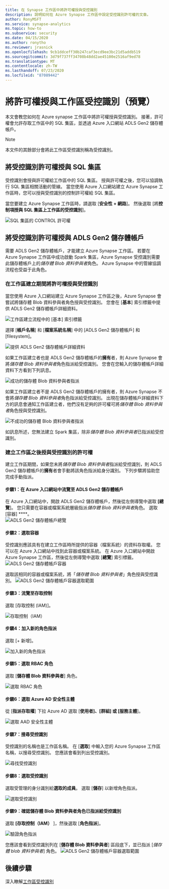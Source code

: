 ```yaml
---
title: 在 Synapse 工作區中將許可權授與受控識別
description: 說明如何在 Azure Synapse 工作區中設定受控識別許可權的文章。
author: RonyMSFT
ms.service: synapse-analytics
ms.topic: how-to
ms.subservice: security
ms.date: 04/15/2020
ms.author: ronytho
ms.reviewer: jrasnick
ms.openlocfilehash: 9cb1ddceff30b247caf3ecd9ee3bc21d5addb519
ms.sourcegitcommit: 3d79f737ff34708b48dd2ae45100e2516af9ed78
ms.translationtype: MT
ms.contentlocale: zh-TW
ms.lasthandoff: 07/23/2020
ms.locfileid: "87089442"
---
```

# <a name="grant-permissions-to-workspace-managed-identity-preview"></a>將許可權授與工作區受控識別（預覽）

本文會教您如何在 Azure synapse 工作區中將許可權授與受控識別。 接著，許可權會允許存取工作區中的 SQL 集區，並透過 Azure 入口網站 ADLS Gen2 儲存體帳戶。

>[!NOTE]
>本文件的其餘部分會將此工作區受控識別稱為受控識別。

## <a name="grant-the-managed-identity--permissions-to-the-sql-pool"></a>將受控識別許可權授與 SQL 集區

受控識別會授與許可權給工作區中的 SQL 集區。 授與許可權之後，您可以協調執行 SQL 集區相關活動的管線。 當您使用 Azure 入口網站建立 Azure Synapse 工作區時，您可以授與受控識別的控制許可權給 SQL 集區。

當您要建立 Azure Synapse 工作區時，請選取 [**安全性 + 網路**]。 然後選取 [將**控制項授與 SQL 集區上工作區的受控識別**]。

![SQL 集區的 CONTROL 許可權](./media/how-to-grant-workspace-managed-identity-permissions/configure-workspace-managed-identity-16.png)

## <a name="grant-the-managed-identity-permissions-to-adls-gen2-storage-account"></a>將受控識別許可權授與 ADLS Gen2 儲存體帳戶

需要 ADLS Gen2 儲存體帳戶，才能建立 Azure Synapse 工作區。 若要在 Azure Synapse 工作區中成功啟動 Spark 集區，Azure Synapse 受控識別需要此儲存體帳戶上的*儲存體 Blob 資料參與者*角色。 Azure Synapse 中的管線協調流程也受益于此角色。

### <a name="grant-permissions-to-managed-identity-during-workspace-creation"></a>在工作區建立期間將許可權授與受控識別

當您使用 Azure 入口網站建立 Azure Synapse 工作區之後，Azure Synapse 會嘗試將儲存體 Blob 資料參與者角色授與受控識別。 您會在 [**基本**] 索引標籤中提供 ADLS Gen2 儲存體帳戶詳細資料。

![工作區建立流程中的 [基本] 索引標籤](./media/how-to-grant-workspace-managed-identity-permissions/configure-workspace-managed-identity-1.png)

選擇 [**帳戶名稱**] 和 [**檔案系統名稱**] 中的 [ADLS Gen2 儲存體帳戶] 和 [filesystem]。

![提供 ADLS Gen2 儲存體帳戶詳細資料](./media/how-to-grant-workspace-managed-identity-permissions/configure-workspace-managed-identity-2.png)

如果工作區建立者也是 ADLS Gen2 儲存體帳戶的**擁有**者，則 Azure Synapse 會將*儲存體 Blob 資料參與者*角色指派給受控識別。 您會在您輸入的儲存體帳戶詳細資料下方看到下列訊息。

![成功的儲存體 Blob 資料參與者指派](./media/how-to-grant-workspace-managed-identity-permissions/configure-workspace-managed-identity-3.png)

如果工作區建立者不是 ADLS Gen2 儲存體帳戶的擁有者，則 Azure Synapse 不會將*儲存體 Blob 資料參與者*角色指派給受控識別。 出現在儲存體帳戶詳細資料下方的訊息會通知工作區建立者，他們沒有足夠的許可權可將*儲存體 Blob 資料參與者*角色授與受控識別。

![不成功的儲存體 Blob 資料參與者指派](./media/how-to-grant-workspace-managed-identity-permissions/configure-workspace-managed-identity-4.png)

如訊息所述，您無法建立 Spark 集區，除非*儲存體 Blob 資料參與者*已指派給受控識別。

### <a name="grant-permissions-to-managed-identity-after-workspace-creation"></a>建立工作區之後授與受控識別的許可權

建立工作區期間，如果您未將*儲存體 Blob 資料參與者*指派給受控識別，則 ADLS Gen2 儲存體帳戶的**擁有**者會手動將該角色指派給身分識別。 下列步驟將協助您完成手動指派。

#### <a name="step-1-navigate-to-the-adls-gen2-storage-account-in-azure-portal"></a>步驟1：在 Azure 入口網站中流覽至 ADLS Gen2 儲存體帳戶

在 Azure 入口網站中，開啟 ADLS Gen2 儲存體帳戶，然後從左側導覽中選取 **[總覽**]。 您只需要在容器或檔案系統層級指派*儲存體 Blob 資料參與者*角色。 選取 [容器] ****。  
![ADLS Gen2 儲存體帳戶總覽](./media/how-to-grant-workspace-managed-identity-permissions/configure-workspace-managed-identity-5.png)

#### <a name="step-2-select-the-container"></a>步驟2：選取容器

受控識別應該具有在建立工作區時所提供的容器（檔案系統）的資料存取權。 您可以在 Azure 入口網站中找到此容器或檔案系統。 在 Azure 入口網站中開啟 Azure Synapse 工作區，然後從左側導覽中選取 [**總覽**] 索引標籤。
![ADLS Gen2 儲存體帳戶容器](./media/how-to-grant-workspace-managed-identity-permissions/configure-workspace-managed-identity-7.png)


選取該相同的容器或檔案系統，將「*儲存體 Blob 資料參與者*」角色授與受控識別。
![ADLS Gen2 儲存體帳戶容器選取範圍](./media/how-to-grant-workspace-managed-identity-permissions/configure-workspace-managed-identity-6.png)

#### <a name="step-3-navigate-to-access-control"></a>步驟3：流覽至存取控制

選取 [存取控制 (IAM)]。

![存取控制（IAM）](./media/how-to-grant-workspace-managed-identity-permissions/configure-workspace-managed-identity-8.png)

#### <a name="step-4-add-a-new-role-assignment"></a>步驟4：加入新的角色指派

選取 [+ 新增]。

![加入新的角色指派](./media/how-to-grant-workspace-managed-identity-permissions/configure-workspace-managed-identity-9.png)

#### <a name="step-5-select-the-rbac-role"></a>步驟5：選取 RBAC 角色

選取 [**儲存體 Blob 資料參與者**] 角色。

![選取 RBAC 角色](./media/how-to-grant-workspace-managed-identity-permissions/configure-workspace-managed-identity-10.png)

#### <a name="step-6-select-the-azure-ad-security-principal"></a>步驟6：選取 Azure AD 安全性主體

從 [**指派存取權**] 下拉 Azure AD 選取 [**使用者]、[群組] 或 [服務主體**]。

![選取 AAD 安全性主體](./media/how-to-grant-workspace-managed-identity-permissions/configure-workspace-managed-identity-11.png)

#### <a name="step-7-search-for-the-managed-identity"></a>步驟7：搜尋受控識別

受控識別的名稱也是工作區名稱。 在 [**選取**] 中輸入您的 Azure Synapse 工作區名稱，以搜尋受控識別。 您應該會看到列出受控識別。

![尋找受控識別](./media/how-to-grant-workspace-managed-identity-permissions/configure-workspace-managed-identity-12.png)

#### <a name="step-8-select-the-managed-identity"></a>步驟8：選取受控識別

選取受管理的身分識別給**選取的成員**。 選取 [**儲存**] 以新增角色指派。

![選取受控識別](./media/how-to-grant-workspace-managed-identity-permissions/configure-workspace-managed-identity-13.png)

#### <a name="step-9-verify-that-the-storage-blob-data-contributor-role-is-assigned-to-the-managed-identity"></a>步驟9：確認儲存體 Blob 資料參與者角色已指派給受控識別

選取 **[存取控制（IAM）** ]，然後選取 [**角色指派**]。

![驗證角色指派](./media/how-to-grant-workspace-managed-identity-permissions/configure-workspace-managed-identity-14.png)

您應該會看到受控識別列在 [**儲存體 Blob 資料參與者**] 區段底下，並已指派 [*儲存體 blob 資料參與者*] 角色。 
![ADLS Gen2 儲存體帳戶容器選取範圍](./media/how-to-grant-workspace-managed-identity-permissions/configure-workspace-managed-identity-15.png)

## <a name="next-steps"></a>後續步驟

深入瞭解[工作區受控識別](./synapse-workspace-managed-identity.md)
